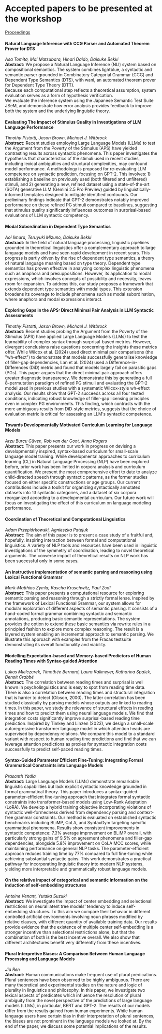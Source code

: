 # Accepted papers to be presented at the workshop

[Proceedings](proceedings/proceedings.pdf)

#### Natural Language Inference with CCG Parser and Automated Theorem Prover for DTS  
_Asa Tomita, Mai Matsubara, Hinari Daido, Daisuke Bekki_  
**Abstract:** We propose a Natural Language Inference (NLI) system based on compositional semantics. 
The system combines lightblue, a syntactic and semantic parser grounded in Combinatory Categorial Grammar (CCG) and Dependent Type Semantics (DTS), with wani, an automated theorem prover for Dependent Type Theory (DTT).  
Because each computational step reflects a theoretical assumption, system evaluation serves as a form of hypothesis verification.   
We evaluate the inference system using the Japanese Semantic Test Suite JSeM, and demonstrate how error analysis provides feedback to improve both the system and the underlying linguistic theory.

#### Evaluating The Impact of Stimulus Quality in Investigations of LLM Language Performance  
_Timothy Pistotti, Jason Brown, Michael J. Witbrock_  
**Abstract:** Recent studies employing Large Language Models (LLMs) to test the Argument from the Poverty of the Stimulus (APS) have yielded contrasting results across syntactic phenomena. This paper investigates the hypothesis that characteristics of the stimuli used in recent studies, including lexical ambiguities and structural complexities, may confound model performance. A methodology is proposed for re-evaluating LLM competence on syntactic prediction, focusing on GPT-2. This involves: 1) establishing a baseline on previously used (both filtered and unfiltered) stimuli, and 2) generating a new, refined dataset using a state-of-the-art (SOTA) generative LLM (Gemini 2.5 Pro Preview) guided by linguistically-informed templates designed to mitigate identified confounds. Our preliminary findings indicate that GPT-2 demonstrates notably improved performance on these refined PG stimuli compared to baselines, suggesting that stimulus quality significantly influences outcomes in surprisal-based evaluations of LLM syntactic competency.

#### Modal Subordination in Dependent Type Semantics
_Aoi Iimura, Teruyuki Mizuno, Daisuke Bekki_  
**Abstract:** In the field of natural language processing, linguistic pipelines grounded in theoretical linguistics offer a complementary approach to large language models and have seen rapid development in recent years. This progress is partly driven by the rise of dependent type semantics, a theory of natural language meaning based on type theory. Dependent type semantics has proven effective in analyzing complex linguistic phenomena such as anaphora and presuppositions. However, its application to modal expressions, which involves concepts of possibility and necessity, leaves room for expansion. To address this, our study proposes a framework that extends dependent type semantics with modal types.  This extension broadens its coverage to include phenomena such as modal subordination, where anaphora and modal expressions interact.

#### Exploring Gaps in the APS: Direct Minimal Pair Analysis in LLM Syntactic Assessments
_Timothy Pistotti, Jason Brown, Michael J. Witbrock_   
**Abstract:** Recent studies probing the Argument from the Poverty of the Stimulus (APS) have applied Large Language Models (LLMs) to test the learnability of complex syntax through surprisal-based metrics. However, divergent conclusions raise questions concerning the insights these metrics offer. While Wilcox et al. (2024) used direct minimal pair comparisons (the "wh-effect") to demonstrate that models successfully generalise knowledge of filler-gap dependencies, Lan et al. (2024) used a Difference-in-Differences (DiD) metric and found that models largely fail on parasitic gaps (PGs). This paper argues that the direct minimal pair approach offers greater diagnostic transparency. We demonstrate this by generating a full 8-permutation paradigm of refined PG stimuli and evaluating the GPT-2 model used in previous studies with a systematic Wilcox-style wh-effect analysis. Our results show that GPT-2 succeeds across all four tested conditions, indicating robust knowledge of filler-gap licensing principles even in complex PG environments. This finding, which contrasts with the more ambiguous results from DiD-style metrics, suggests that the choice of evaluation metric is critical for assessing an LLM's syntactic competence.

#### Towards Developmentally Motivated Curriculum Learning for Language Models
_Arzu Burcu Güven, Rob van der Goot, Anna Rogers_  
**Abstract:** This paper presents our work in progress on devising a developmentally inspired, syntax-based curriculum for small-scale language model training. While developmental approaches to curriculum learning (CL) in Natural Language Processing (NLP) have been explored before, prior work has been limited in corpora analysis and curriculum quantification. We present the most comprehensive effort to date to analyze child-directed speech through syntactic patterns, as the former studies focused on either specific constructions or age groups. Our current contributions include a toolkit for organizing syntactically annotated datasets into 13 syntactic categories, and a dataset of six corpora reorganized according to a developmental curriculum. Our future work will focus on investigating the effect of this curriculum on language modeling performance.

#### Coordination of Theoretical and Computational Linguistics
_Adam Przepiórkowski, Agnieszka Patejuk_  
**Abstract:** The aim of this paper is to present a case study of a fruitful and, hopefully, inspiring interaction between formal and computational linguistics. A variety of NLP tools and resources have been used in linguistic investigations of the symmetry of coordination, leading to novel theoretical arguments. The converse impact of theoretical results on NLP work has been successful only in some cases.

#### An instructive implementation of semantic parsing and reasoning using Lexical Functional Grammar  
_Mark-Matthias Zymla, Kascha Kruschwitz, Paul Zodl_   
**Abstract:** This paper presents a computational resource for exploring semantic parsing and reasoning through a strictly formal lense. Inspired by the framework of Lexical Functional Grammar, our system allows for modular exploration of different aspects of semantic parsing. It consists of a hand-coded formal grammar combining syntactic and semantic annotations, producing basic semantic representations. The system provides the option to extend these basic semantics via rewrite rules in a principled fashion to explore more complex reasoning. The result is a layered system enabling an incremental approach to semantic parsing. We illustrate this approach with examples from the Fracas testsuite demonstrating its overall functionality and viability.

#### Modelling Expectation-based and Memory-based Predictors of Human Reading Times with Syntax-guided Attention 
_Lukas Mielczarek, Timothée Bernard, Laura Kallmeyer, Katharina Spalek, Benoit Crabbé_  
**Abstract:** The correlation between reading times and surprisal is well known in psycholinguistics and is easy to spot from reading time data. There is also a correlation between reading times and structural integration that is harder to detect (Gibson, 2000). The latter correlation has been studied classically by parsing models whose outputs are linked to reading times. In this paper, we study the relevance of structural effects in reading times and how to predict them using neural language models. We find that integration costs significantly improve surprisal-based reading time prediction. Inspired by Timkey and Linzen (2023), we design a small-scale autoregressive transformer language model in which attention heads are supervised by dependency relations. We compare this model to a standard variant with respect to human reading time predictions and find that we can leverage attention predictions as proxies for syntactic integration costs successfully to predict self-paced reading times.

#### Syntax-Guided Parameter Efficient Fine-Tuning: Integrating Formal Grammatical Constraints into Language Models
_Prasanth Yadla_  
**Abstract:** Large Language Models (LLMs) demonstrate remarkable linguistic capabilities but lack explicit syntactic knowledge grounded in formal grammatical theory. This paper introduces a syntax-guided parameter-efficient fine-tuning approach that integrates formal syntactic constraints into transformer-based models using Low-Rank Adaptation (LoRA). We develop a hybrid training objective incorporating violations of syntactic well-formedness derived from dependency parsing and context-free grammar constraints. Our method is evaluated on established syntactic benchmarks including BLiMP, CoLA, and SyntaxGym targeting specific grammatical phenomena. Results show consistent improvements in syntactic competence: 7.3% average improvement on BLiMP overall, with particularly strong gains of 9.5% on agreement phenomena and filler-gap dependencies, alongside 5.8% improvement on CoLA MCC scores, while maintaining performance on general NLP tasks. The parameter-efficient approach reduces training time by 77% compared to full fine-tuning while achieving substantial syntactic gains. This work demonstrates a practical pathway for incorporating linguistic theory into modern NLP systems, yielding more interpretable and grammatically robust language models.

#### On the relative impact of categorical and semantic information on the induction of self-embedding structures
_Antoine Venant, Yutaka Suzuki_   
**Abstract:** We investigate the impact of center embedding and selectional restrictions on neural latent tree models' tendency to induce self-embedding structures. To this aim we compare their behavior in different controlled artificial environments involving noun phrases modified by relative clauses, with different quantity of available training data. Our results provide evidence that the existence of multiple center self-embedding is a stronger incentive than selectional restrictions alone, but that the combination of both is the best incentive overall. We also show that different architectures benefit very differently from these incentives.

#### Plural Interpretive Biases: A Comparison Between Human Language Processing and Language Models
_Jia Ren_  
**Abstract:** Human communications make frequent use of plural predications. Plural sentences have been observed to be highly ambiguous. There are many theoretical and experimental studies on the nature and logic of plurality in linguistics and philosophy. In this paper, we investigate two lexical aspects of predicates which influence the resolution of plural ambiguity from the novel perspective of the predictions of large language models (LLMs), in particular, BERT and GPT-2. The results of our models differ from the results gained from human experiments. While human language users have certain bias in their interpretation of plural sentences, the biases are not prominent in the language models we looked at. By the end of the paper, we discuss some potential implications of the results.
